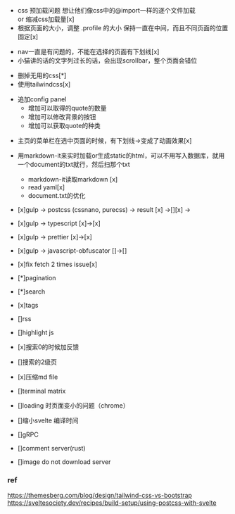 + css 预加载问题
想让他们像css中的@import一样的逐个文件加载\
or
缩减css加载量[x]
+ 根据页面的大小，调整 .profile 的大小
保持一直在中间，而且不同页面的位置固定[x]
- nav一直是有问题的，不能在选择的页面有下划线[x]
- 小猫讲的话的文字列过长的话，会出现scrollbar，整个页面会错位
+ 删掉无用的css[*]
+ 使用tailwindcss[x]
- 追加config panel
  - 增加可以取得的quote的数量
  - 增加可以修改背景的按钮
  - 增加可以获取quote的种类
+ 主页的菜单栏在选中页面的时候，有下划线->变成了动画效果[x]

+ 用markdown-it来实时加载or生成static的html，可以不用写入数据库，就用一个document的txt就行，然后扫那个txt
  - markdown-it读取markdown [x]
  - read yaml[x]
  - document.txt的优化 

+ [x]gulp -> postcss (cssnano, purecss)  -> result [x] ->[][x] ->
+ [x]gulp -> typescript [x]->[x]
+ [x]gulp -> prettier [x]->[x]
+ [x]gulp -> javascript-obfuscator []->[]
+ [x]fix fetch 2 times issue[x]
+ [*]pagination
+ [*]search
+ [x]tags
+ []rss
+ []highlight js
+ [x]搜索0的时候加反馈
+ []搜索的2级页
+ [x]压缩md file
+ []terminal matrix
+ []loading 时页面变小的问题（chrome）
+ []缩小svelte 编译时间
+ []gRPC
+ []comment server(rust)
+ []image do not download server

### ref
https://themesberg.com/blog/design/tailwind-css-vs-bootstrap
https://sveltesociety.dev/recipes/build-setup/using-postcss-with-svelte